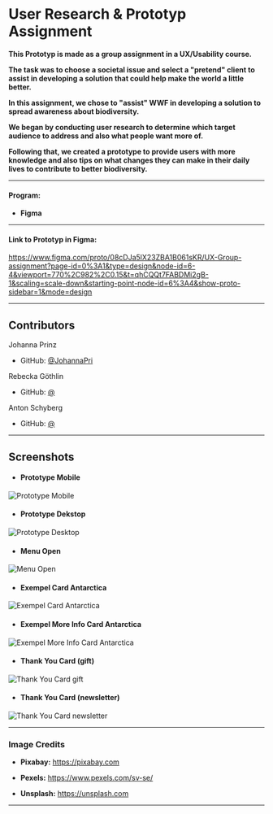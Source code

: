# User Research & Prototyp Assignment

**This Prototyp is made as a group assignment in a UX/Usability course.**

**The task was to choose a societal issue and select a "pretend" client to assist in developing a solution that could help make the world a little better.**

**In this assignment, we chose to "assist" WWF in developing a solution to spread awareness about biodiversity.**

**We began by conducting user research to determine which target audience to address and also what people want more of.**

**Following that, we created a prototype to provide users with more knowledge and also tips on what changes they can make in their daily lives to contribute to better biodiversity.**

---

#### Program:

- **Figma**

---

#### Link to Prototyp in Figma: 

https://www.figma.com/proto/08cDJa5lX23ZBA1B061sKR/UX-Group-assignment?page-id=0%3A1&type=design&node-id=6-4&viewport=770%2C982%2C0.15&t=qhCQQt7FABDMi2gB-1&scaling=scale-down&starting-point-node-id=6%3A4&show-proto-sidebar=1&mode=design

---

## Contributors

Johanna Prinz 
- GitHub: [@JohannaPri](https://github.com/JohannaPri)

Rebecka Göthlin
- GitHub: [@]()

Anton Schyberg
- GitHub: [@]()

---

## Screenshots

- #### Prototype Mobile 
![Prototype Mobile](https://github.com/JohannaPri/UX-Group-Prototyp/blob/main/WWF%20-%20Mobile.png?raw=true)

- #### Prototype Dekstop 
![Prototype Desktop](https://github.com/JohannaPri/UX-Group-Prototyp/blob/main/WWF%20-%20Desktop.png?raw=true)

- #### Menu Open  
![Menu Open](https://github.com/JohannaPri/UX-Group-Prototyp/blob/main/Meny%20-%20Öppen.png?raw=true)

- #### Exempel Card Antarctica 
![Exempel Card Antarctica](https://github.com/JohannaPri/UX-Group-Prototyp/blob/main/Antarktis%20-%20Kort.png?raw=true)

- #### Exempel More Info Card Antarctica 
![Exempel More Info Card Antarctica](https://github.com/JohannaPri/UX-Group-Prototyp/blob/main/Antarktis%20-%20Mer%20Info.png?raw=true)

- #### Thank You Card (gift) 
![Thank You Card gift](https://github.com/JohannaPri/UX-Group-Prototyp/blob/main/Gåva%20-%20Tack%20ruta%20(kopia).png?raw=true)

- #### Thank You Card (newsletter) 
![Thank You Card newsletter](https://github.com/JohannaPri/UX-Group-Prototyp/blob/main/Nyhetsbrev%20-Tack%20ruta%20(kopia).png?raw=true)

---

### Image Credits

- **Pixabay:** https://pixabay.com

- **Pexels:** https://www.pexels.com/sv-se/

- **Unsplash:** https://unsplash.com

---

